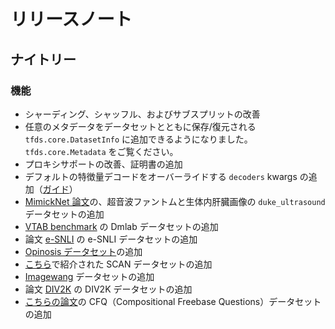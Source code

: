 # リリースノート

## ナイトリー

### 機能

- シャーディング、シャッフル、およびサブスプリットの改善
- 任意のメタデータをデータセットとともに保存/復元される `tfds.core.DatasetInfo` に追加できるようになりました。`tfds.core.Metadata` をご覧ください。
- プロキシサポートの改善、証明書の追加
- デフォルトの特徴量デコードをオーバーライドする `decoders` kwargs の追加（[ガイド](https://github.com/tensorflow/datasets/blob/master/docs/decode.md)）
- [MimickNet 論文](https://arxiv.org/abs/1908.05782)の、超音波ファントムと生体内肝臓画像の `duke_ultrasound` データセットの追加
- [VTAB benchmark](https://arxiv.org/abs/1910.04867) の Dmlab データセットの追加
- 論文 [e-SNLI](http://papers.nips.cc/paper/8163-e-snli-natural-language-inference-with-natural-language-explanations.pdf) の e-SNLI データセットの追加
- [Opinosis データセット](https://www.aclweb.org/anthology/C10-1039.pdf)の追加
- [こちら](https://arxiv.org/pdf/1711.00350.pdf)で紹介された SCAN データセットの追加
- [Imagewang](https://github.com/fastai/imagenette) データセットの追加
- 論文 [DIV2K](http://www.vision.ee.ethz.ch/~timofter/publications/Agustsson-CVPRW-2017.pdf) の DIV2K データセットの追加
- [こちらの論文](https://openreview.net/pdf?id=SygcCnNKwr)の CFQ（Compositional Freebase Questions）データセットの追加

